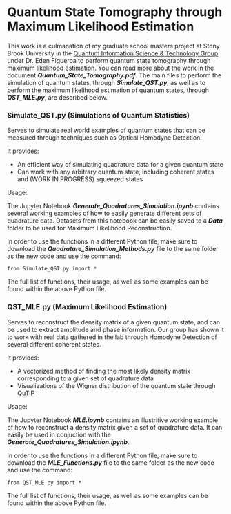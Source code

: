 # Quantum State Tomography through Maximum Likelihood Estimation

This work is a culmanation of my graduate school masters project at Stony Brook University in the [Quantum Information Science & Technology Group](http://qit.physics.sunysb.edu/wordpress/) under Dr. Eden Figueroa to perform quantum state tomography through maximum likelihood estimation. You can read more about the work in the document ***Quantum_State_Tomography.pdf***. The main files to perform the simulation of quantum states, through ***Simulate_QST.py***, as well as to perform the maximum likelihood estimation of quantum states, through ***QST_MLE.py***, are described below.

### Simulate_QST.py (Simulations of Quantum Statistics)

Serves to simulate real world examples of quantum states that can be measured through techniques such as Optical Homodyne Detection.

It provides:

- An efficient way of simulating quadrature data for a given quantum state
- Can work with any arbitrary quantum state, including coherent states and (WORK IN PROGRESS) squeezed states

Usage:

The Jupyter Notebook ***Generate_Quadratures_Simulation.ipynb*** contains several working examples of how to easily generate different sets of quadrature data. Datasets from this notebook can be easily saved to a ***Data*** folder to be used for Maximum Likelihood Reconstruction. 

In order to use the functions in a different Python file, make sure to download the ***Quadrature_Simulation_Methods.py*** file to the same folder as the new code and use the command:

    from Simulate_QST.py import *

The full list of functions, their usage, as well as some examples can be found within the above Python file.

### QST_MLE.py (Maximum Likelihood Estimation)

Serves to reconstruct the density matrix of a given quantum state, and can be used to extract amplitude and phase information. Our group has shown it to work with real data gathered in the lab through Homodyne Detection of several different coherent states.

It provides:

- A vectorized method of finding the most likely density matrix corresponding to a given set of quadrature data
- Visualizations of the Wigner distribution of the quantum state through [QuTiP](https://qutip.org/docs/4.0.2/guide/guide-visualization.html)

Usage:

The Jupyter Notebook ***MLE.ipynb*** contains an illustritive working example of how to reconstruct a density matrix given a set of quadrature data. It can easily be used in conjuction with the ***Generate_Quadratures_Simulation.ipynb***. 

In order to use the functions in a different Python file, make sure to download the ***MLE_Functions.py*** file to the same folder as the new code and use the command:

    from QST_MLE.py import *
    
The full list of functions, their usage, as well as some examples can be found within the above Python file.
